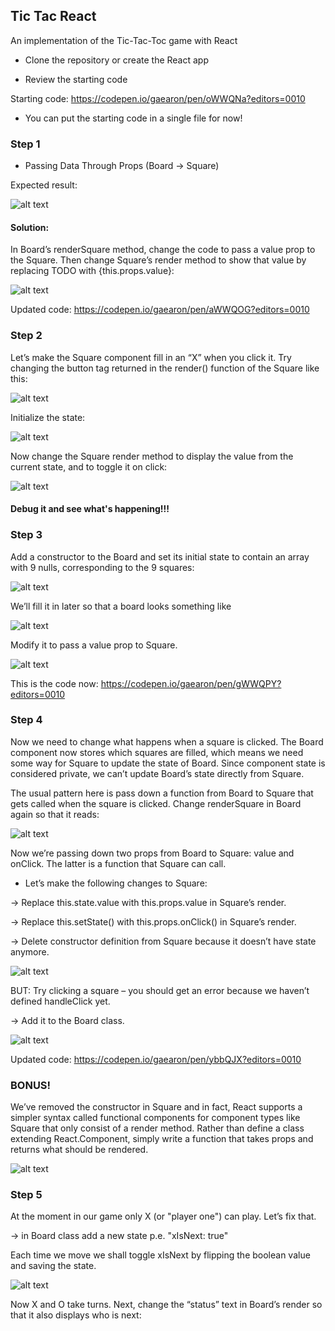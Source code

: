 ## Tic Tac React

An implementation of the Tic-Tac-Toc game with React

+ Clone the repository or create the React app

+ Review the starting code

Starting code: https://codepen.io/gaearon/pen/oWWQNa?editors=0010

+ You can put the starting code in a single file for now!

### Step 1

+ Passing Data Through Props (Board -> Square)

Expected result:

![alt text](result_step1.png)

#### Solution:

In Board’s renderSquare method, change the code to pass a value prop to the Square.
Then change Square’s render method to show that value by replacing TODO with {this.props.value}:

![alt text](solution1.png)

Updated code:
https://codepen.io/gaearon/pen/aWWQOG?editors=0010


### Step 2

Let’s make the Square component fill in an “X” when you click it. Try changing the button tag returned in the render() function of the Square like this:

![alt text](step2.png)

Initialize the state:

![alt text](step2a.png)

Now change the Square render method to display the value from the current state, and to toggle it on click:

![alt text](step2b.png)

#### Debug it and see what's happening!!!

### Step 3

Add a constructor to the Board and set its initial state to contain an array with 9 nulls, corresponding to the 9 squares:

![alt text](step3.png)

We’ll fill it in later so that a board looks something like

![alt text](step3a.png)

Modify it to pass a value prop to Square.

![alt text](step3b.png)

This is the code now: https://codepen.io/gaearon/pen/gWWQPY?editors=0010

### Step 4

Now we need to change what happens when a square is clicked. The Board component now stores which squares are filled, which means we need some way for Square to update the state of Board. Since component state is considered private, we can’t update Board’s state directly from Square.

The usual pattern here is pass down a function from Board to Square that gets called when the square is clicked. Change renderSquare in Board again so that it reads:

![alt text](step3c.png)

Now we’re passing down two props from Board to Square: value and onClick. The latter is a function that Square can call. 

+ Let’s make the following changes to Square:

-> Replace this.state.value with this.props.value in Square’s render.

-> Replace this.setState() with this.props.onClick() in Square’s render.

-> Delete constructor definition from Square because it doesn’t have state anymore.

![alt text](step4.png)

BUT: Try clicking a square – you should get an error because we haven’t defined handleClick yet. 

-> Add it to the Board class.

![alt text](step4a.png)

Updated code: https://codepen.io/gaearon/pen/ybbQJX?editors=0010

### BONUS!

We’ve removed the constructor in Square and in fact, React supports a simpler syntax called functional components for component types like Square that only consist of a render method. Rather than define a class extending React.Component, simply write a function that takes props and returns what should be rendered.

![alt text](step4b.png)

### Step 5

At the moment in our game only X (or "player one") can play. Let’s fix that.

-> in Board class add a new state p.e. "xIsNext: true"

Each time we move we shall toggle xIsNext by flipping the boolean value and saving the state.

![alt text](step5.png)

Now X and O take turns. Next, change the “status” text in Board’s render so that it also displays who is next: